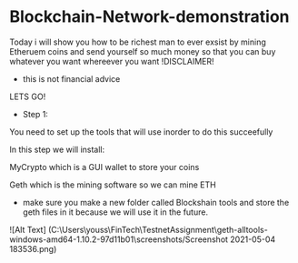 # Blockchain-Network-demonstration

Today i will show you how to be richest man to ever exsist by mining Etheruem coins and send yourself so much money so that you can buy whatever you want whereever you want
!DISCLAIMER! 
- this is not financial advice

LETS GO! 

- Step 1: 

You need to set up the tools that will use inorder to do this succeefully

In this step we will install: 

MyCrypto which is a GUI wallet to store your coins 

Geth which is the mining software so we can mine ETH
- make sure you make a new folder called Blockshain tools and store the geth files in it because we will use it in the future.

![Alt Text] (C:\Users\youss\FinTech\TestnetAssignment\geth-alltools-windows-amd64-1.10.2-97d11b01\screenshots/Screenshot 2021-05-04 183536.png) 
